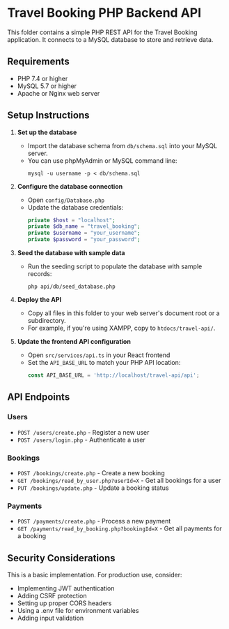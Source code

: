 
# Travel Booking PHP Backend API

This folder contains a simple PHP REST API for the Travel Booking application. It connects to a MySQL database to store and retrieve data.

## Requirements

- PHP 7.4 or higher
- MySQL 5.7 or higher
- Apache or Nginx web server

## Setup Instructions

1. **Set up the database**
   - Import the database schema from `db/schema.sql` into your MySQL server.
   - You can use phpMyAdmin or MySQL command line:
     ```
     mysql -u username -p < db/schema.sql
     ```

2. **Configure the database connection**
   - Open `config/Database.php`
   - Update the database credentials:
     ```php
     private $host = "localhost";
     private $db_name = "travel_booking";
     private $username = "your_username";
     private $password = "your_password";
     ```

3. **Seed the database with sample data**
   - Run the seeding script to populate the database with sample records:
     ```
     php api/db/seed_database.php
     ```

4. **Deploy the API**
   - Copy all files in this folder to your web server's document root or a subdirectory.
   - For example, if you're using XAMPP, copy to `htdocs/travel-api/`.

5. **Update the frontend API configuration**
   - Open `src/services/api.ts` in your React frontend
   - Set the `API_BASE_URL` to match your PHP API location:
     ```javascript
     const API_BASE_URL = 'http://localhost/travel-api/api';
     ```

## API Endpoints

### Users
- `POST /users/create.php` - Register a new user
- `POST /users/login.php` - Authenticate a user

### Bookings
- `POST /bookings/create.php` - Create a new booking
- `GET /bookings/read_by_user.php?userId=X` - Get all bookings for a user
- `PUT /bookings/update.php` - Update a booking status

### Payments
- `POST /payments/create.php` - Process a new payment
- `GET /payments/read_by_booking.php?bookingId=X` - Get all payments for a booking

## Security Considerations

This is a basic implementation. For production use, consider:
- Implementing JWT authentication
- Adding CSRF protection
- Setting up proper CORS headers
- Using a .env file for environment variables
- Adding input validation
